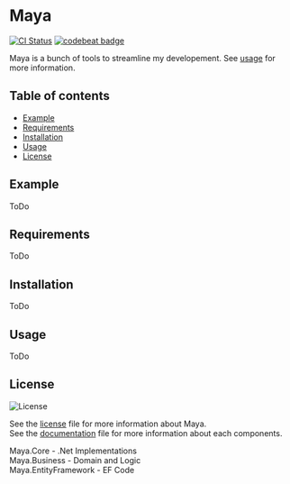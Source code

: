 # Maya

[![CI Status](http://img.shields.io/travis/multinerd/Maya.svg?style=flat)](https://travis-ci.org/multinerd/Maya)
[![codebeat badge](https://codebeat.co/badges/b3e585b9-fc44-484d-9215-251b151bce46)](https://codebeat.co/projects/github-com-multinerd-maya-master)

Maya is a bunch of tools to streamline my developement. See [usage](#usage) for more information.





## Table of contents 

* [Example](#example)
* [Requirements](#requirements)
* [Installation](#installation)
* [Usage](#usage)
* [License](#license)





## Example

ToDo





## Requirements

ToDo





## Installation

ToDo





## Usage

ToDo





## License

![License][licenseBadge]

See the [license][licenseURL] file for more information about Maya.  
See the [documentation][documentationURL] file for more information about each components.  

[licenseBadge]: https://img.shields.io/badge/license-MIT-a.svg?style=flat&colorA=212121&colorB=616161 
[licenseURL]: https://github.com/multinerd/Maya/blob/master/LICENSE
[documentationURL]: https://github.com/multinerd/Maya/tree/master/Documentation



Maya.Core               -   .Net Implementations  
Maya.Business           -   Domain and Logic  
Maya.EntityFramework    -   EF Code